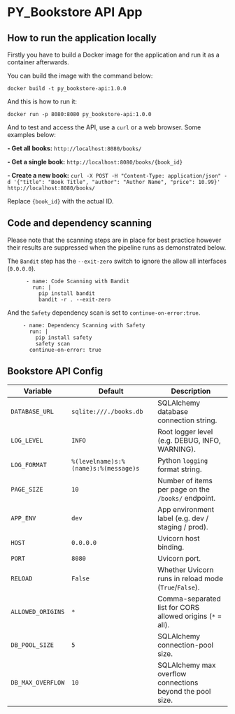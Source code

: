 # PY_Bookstore API App
## How to run the application locally

Firstly you have to build a Docker image for the application and run it as a container afterwards.

You can build the image with the command below:
```
docker build -t py_bookstore-api:1.0.0
```

And this is how to run it:
```
docker run -p 8080:8080 py_bookstore-api:1.0.0
```

And to test and access the API, use a `curl` or a web browser. Some examples below:

**- Get all books:** `http://localhost:8080/books/`

**- Get a single book:** `http://localhost:8080/books/{book_id}`

**- Create a new book:** `curl -X POST -H "Content-Type: application/json" -d '{"title": "Book Title", "author": "Author Name", "price": 10.99}' http://localhost:8080/books/`

Replace `{book_id}` with the actual ID.

## Code and dependency scanning

Please note that the scanning steps are in place for best practice however their results are suppressed when the pipeline runs as demonstrated below. 

The `Bandit` step has the `--exit-zero` switch to ignore the allow all interfaces (`0.0.0.0`). 
```
      - name: Code Scanning with Bandit
        run: |
          pip install bandit
          bandit -r . --exit-zero
```

And the `Safety` dependency scan is set to `continue-on-error:true`.
```
     - name: Dependency Scanning with Safety
       run: |
         pip install safety
         safety scan
       continue-on-error: true
```

## Bookstore API Config


| Variable          | Default                              | Description                                                      |
|-------------------|--------------------------------------|------------------------------------------------------------------|
| `DATABASE_URL`    | `sqlite:///./books.db`               | SQLAlchemy database connection string.                           |
| `LOG_LEVEL`       | `INFO`                               | Root logger level (e.g. DEBUG, INFO, WARNING).                  |
| `LOG_FORMAT`      | `%(levelname)s:%(name)s:%(message)s` | Python `logging` format string.                                  |
| `PAGE_SIZE`       | `10`                                 | Number of items per page on the `/books/` endpoint.             |
| `APP_ENV`         | `dev`                                | App environment label (e.g. dev / staging / prod).              |
| `HOST`            | `0.0.0.0`                            | Uvicorn host binding.                                           |
| `PORT`            | `8080`                               | Uvicorn port.                                                   |
| `RELOAD`          | `False`                              | Whether Uvicorn runs in reload mode (`True`/`False`).           |
| `ALLOWED_ORIGINS` | `*`                                  | Comma-separated list for CORS allowed origins (`*` = all).      |
| `DB_POOL_SIZE`    | `5`                                  | SQLAlchemy connection-pool size.                                |
| `DB_MAX_OVERFLOW` | `10`                                 | SQLAlchemy max overflow connections beyond the pool size.       |
